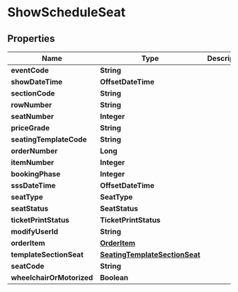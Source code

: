 

# ShowScheduleSeat


## Properties

| Name | Type | Description | Notes |
|------------ | ------------- | ------------- | -------------|
|**eventCode** | **String** |  |  |
|**showDateTime** | **OffsetDateTime** |  |  |
|**sectionCode** | **String** |  |  |
|**rowNumber** | **String** |  |  |
|**seatNumber** | **Integer** |  |  [optional] |
|**priceGrade** | **String** |  |  |
|**seatingTemplateCode** | **String** |  |  [optional] |
|**orderNumber** | **Long** |  |  [optional] |
|**itemNumber** | **Integer** |  |  [optional] |
|**bookingPhase** | **Integer** |  |  [optional] |
|**sssDateTime** | **OffsetDateTime** |  |  [optional] |
|**seatType** | **SeatType** |  |  [optional] |
|**seatStatus** | **SeatStatus** |  |  [optional] |
|**ticketPrintStatus** | **TicketPrintStatus** |  |  [optional] |
|**modifyUserId** | **String** |  |  [optional] |
|**orderItem** | [**OrderItem**](OrderItem.md) |  |  [optional] |
|**templateSectionSeat** | [**SeatingTemplateSectionSeat**](SeatingTemplateSectionSeat.md) |  |  [optional] |
|**seatCode** | **String** |  |  [optional] |
|**wheelchairOrMotorized** | **Boolean** |  |  [optional] |



